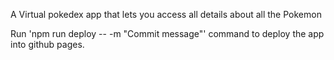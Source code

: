 A Virtual pokedex app that lets you access all details about all the Pokemon

Run 'npm run deploy -- -m "Commit message"' command to deploy the app into github pages.